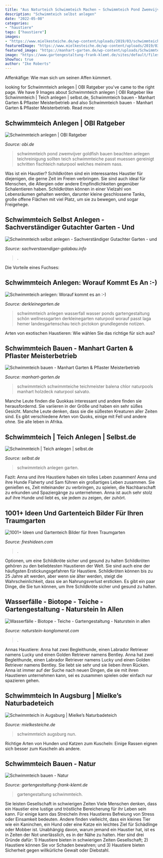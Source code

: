 ```yaml
---
title: "Aus Naturteich Schwimmteich Machen ~ Schwimmteich Pond Zwemvijver Goldfish Bauen Beachten Anlegen Teichreinigung Sollten Teich Schwimmteiche Passt Muessen Gereinigt Schritten Fischteich Naturpool Welches Meinem Nass"
description: "Schwimmteich selbst anlegen"
date: "2022-05-08"
categories:
- "haustiere"
tags: ["haustiere"]
images:
- "https://www.mielkesteiche.de/wp-content/uploads/2019/03/schwimmteich-in-augsburg-4.jpg"
featuredImage: "https://www.mielkesteiche.de/wp-content/uploads/2019/03/schwimmteich-in-augsburg-4.jpg"
featured_image: "https://manhart-garten.de/wp-content/uploads/Schwimmteich-2.jpg"
image: "https://www.gartengestaltung-frank-klemt.de/sites/default/files/styles/920/public/schwimmteich-bauen-natur.jpg?itok=EB1se3qN"
ShowToc: true
author: "Ike Roberts"
---
```



Affenkäfige: Wie man sich um seinen Affen kümmert.

	

		
looking for Schwimmteich anlegen | OBI Ratgeber you've came to the right page. We have 9 Images about Schwimmteich anlegen | OBI Ratgeber like Schwimmteich | Teich anlegen | selbst.de, Schwimmteich bauen - Manhart Garten &amp; Pflaster Meisterbetrieb and also Schwimmteich bauen - Manhart Garten &amp; Pflaster Meisterbetrieb. Read more:
		
    
## Schwimmteich Anlegen | OBI Ratgeber

<img loading=lazy src="https://www.obi.de/ratgeber/garten-und-freizeit/wasser-im-garten/pool-und-wasserspass/schwimmteich-anlegen/images/schwimmteich-anlegen-mood.jpg" onerror="this.onerror=null;this.src='https://tse3.mm.bing.net/th?id=OIP.0LlGbhzsOJGwO7yw5kfhZgHaFI&amp;pid=15.1';" alt="Schwimmteich anlegen | OBI Ratgeber">

_Source: obi.de_

>schwimmteich pond zwemvijver goldfish bauen beachten anlegen teichreinigung sollten teich schwimmteiche passt muessen gereinigt schritten fischteich naturpool welches meinem nass. 

	

Was ist ein Haustier?
Schildkröten sind ein interessantes Haustier für diejenigen, die gerne Zeit im Freien verbringen. Sie sind auch ideal für Menschen, die Allergien oder andere Empfindlichkeiten gegenüber Schalentieren haben. Schildkröten können in einer Vielzahl von Lebensräumen gehalten werden, darunter kleine geschlossene Tanks, große offene Flächen mit viel Platz, um sie zu bewegen, und sogar Freigehege.

    
## Schwimmteich Selbst Anlegen - Sachverständiger Gutachter Garten - Und

<img loading=lazy src="https://image.jimcdn.com/app/cms/image/transf/dimension=337x1024:format=jpg/path/s9ce1369d728c61af/image/ib5a338985533bb93/version/1431185424/image.jpg" onerror="this.onerror=null;this.src='https://tse3.mm.bing.net/th?id=OIP.tZdtiyreX9_ECw5B6kNlQgHaFf&amp;pid=15.1';" alt="Schwimmteich selbst anlegen - Sachverständiger Gutachter Garten - und">

_Source: sachverstaendiger-galabau.info_

>. 

	

Die Vorteile eines Fuchses:

    
## Schwimmteich Anlegen: Worauf Kommt Es An :-)

<img loading=lazy src="http://www.derkleinegarten.de/images/phocagallery/Gartengestaltung/Wasser-im-Garten/Schwimmteich/001-schwimmteich-wellnessgarten.jpg" onerror="this.onerror=null;this.src='https://tse2.mm.bing.net/th?id=OIP.cegveCd7TBNl7uyjbYbIIAHaFP&amp;pid=15.1';" alt="Schwimmteich anlegen: Worauf kommt es an :-)">

_Source: derkleinegarten.de_

>schwimmteich anlegen wasserfall wasser ponds gartengestaltung schön wellnessgarten derkleinegarten naturpool worauf passt laga hemer landesgartenschau teich pictokon grundlegende notizen. 

	

Arten von exotischen Haustieren: Wie wählen Sie das richtige für sich aus?

    
## Schwimmteich Bauen - Manhart Garten &amp; Pflaster Meisterbetrieb

<img loading=lazy src="https://manhart-garten.de/wp-content/uploads/Schwimmteich-2.jpg" onerror="this.onerror=null;this.src='https://tse4.mm.bing.net/th?id=OIP.ZkVjUn_Ohu1sDDfpn7xOFwHaE7&amp;pid=15.1';" alt="Schwimmteich bauen - Manhart Garten &amp; Pflaster Meisterbetrieb">

_Source: manhart-garten.de_

>schwimmteich schwimmteiche teichmeister balena chlor naturpools manhart holzdeck naturpool salvato. 

	

Manche Leute finden die Quokkas interessant und andere finden sie herausfordernd. Sie variieren in der Größe und haben ein sehr süßes Gesicht. Manche Leute denken, dass sie die süßesten Kreaturen aller Zeiten sind. Es gibt verschiedene Arten von Quoks, einige mit Fell und andere ohne. Sie alle leben in Afrika.

    
## Schwimmteich | Teich Anlegen | Selbst.de

<img loading=lazy src="http://www.selbst.de/sites/default/files/pictures/schwimmteich-04.jpg" onerror="this.onerror=null;this.src='https://tse1.mm.bing.net/th?id=OIP.wvgnn8xWB0k35O1WhKrFSwHaEg&amp;pid=15.1';" alt="Schwimmteich | Teich anlegen | selbst.de">

_Source: selbst.de_

>schwimmteich anlegen garten. 

	

Fazit: Anna und ihre Haustiere haben ein tolles Leben zusammen!
Anna und ihre Hunde Flaherty und Sam führen ein großartiges Leben zusammen. Sie genießen es, Zeit miteinander zu verbringen, zu spielen, die Nachbarschaft zu erkunden und Spaziergänge zu unternehmen. Anna ist auch sehr stolz auf ihre Hunde und liebt es, sie jedem zu zeigen, der zuhört.

    
## 1001+ Ideen Und Gartenteich Bilder Für Ihren Traumgarten

<img loading=lazy src="https://freshideen.com/wp-content/uploads/2016/04/Garten-Teich-Bilder-japanischer-Garten-Ideen-Koiteich.jpg" onerror="this.onerror=null;this.src='https://tse3.mm.bing.net/th?id=OIP.op1oWDinIdCLR7Bv4exZNgHaJ3&amp;pid=15.1';" alt="1001+ Ideen und Gartenteich Bilder für Ihren Traumgarten">

_Source: freshideen.com_

>. 

	

Optionen, um eine Schildkröte sicher und gesund zu halten
Schildkröten gehören zu den beliebtesten Haustieren der Welt. Sie sind auch eine der häufigsten Erstickungsgefahren für Haustiere. Schildkröten können bis zu 25 Jahre alt werden, aber wenn sie älter werden, steigt die Wahrscheinlichkeit, dass sie an Nahrungsverlust ersticken. Es gibt ein paar Dinge, die Sie tun können, um Ihre Schildkröte sicher und gesund zu halten.

    
## Wasserfälle - Biotope - Teiche - Gartengestaltung - Naturstein In Allen

<img loading=lazy src="http://www.naturstein-konglomerat.com/media/PhotoGrid_Image_Component/19-191-269/dh-1704-e542e7/c9560a9c/1480947142/p1010041.JPG" onerror="this.onerror=null;this.src='https://tse2.mm.bing.net/th?id=OIP.H03uF1A5SoJOvJaIrzKATQHaJ4&amp;pid=15.1';" alt="Wasserfälle - Biotope - Teiche - Gartengestaltung - Naturstein in allen">

_Source: naturstein-konglomerat.com_

>. 

	

Annas Haustiere: Anna hat zwei Begleithunde, einen Labrador Retriever namens Lucky und einen Golden Retriever namens Bentley.
Anna hat zwei Begleithunde, einen Labrador Retriever namens Lucky und einen Golden Retriever namens Bentley. Sie liebt sie sehr und sie lieben ihren Rücken. Anna ist immer auf der Suche nach neuen Dingen, die sie mit ihren Haustieren unternehmen kann, sei es zusammen spielen oder einfach nur spazieren gehen.

    
## Schwimmteich In Augsburg | Mielke’s Naturbadeteich

<img loading=lazy src="https://www.mielkesteiche.de/wp-content/uploads/2019/03/schwimmteich-in-augsburg-4.jpg" onerror="this.onerror=null;this.src='https://tse1.mm.bing.net/th?id=OIP.SnTZAgktdwfGFdWnVOuSKwHaJ6&amp;pid=15.1';" alt="Schwimmteich in Augsburg | Mielke’s Naturbadeteich">

_Source: mielkesteiche.de_

>schwimmteich augsburg nun. 

	

Richtige Arten von Hunden und Katzen zum Kuscheln: Einige Rassen eignen sich besser zum Kuscheln als andere.

    
## Schwimmteich Bauen - Natur

<img loading=lazy src="https://www.gartengestaltung-frank-klemt.de/sites/default/files/styles/920/public/schwimmteich-bauen-natur.jpg?itok=EB1se3qN" onerror="this.onerror=null;this.src='https://tse3.mm.bing.net/th?id=OIP.99QCFfOrhse266I9cpB0jAHaFW&amp;pid=15.1';" alt="Schwimmteich bauen - Natur">

_Source: gartengestaltung-frank-klemt.de_

>gartengestaltung schwimmteich. 

	

Sie leisten Gesellschaft in schwierigen Zeiten
Viele Menschen denken, dass ein Haustier eine lustige und tröstliche Bereicherung für ihr Leben sein kann. Für einige kann das Streicheln ihres Haustieres Befreiung von Stress oder Einsamkeit bedeuten. Andere finden vielleicht, dass ein kleines Tier wie ein Kaninchen, ein Hund oder eine Katze ein leichtes Ziel für Schädlinge oder Mobber ist. Unabhängig davon, warum jemand ein Haustier hat, ist es in Zeiten der Not unerlässlich, es in der Nähe zu halten. Hier sind drei Gründe dafür: 1) Haustiere bieten in schwierigen Zeiten Gesellschaft; 2) Haustiere können Sie vor Schaden bewahren; und 3) Haustiere bieten Sicherheit gegen willkürliche Gewalt oder Diebstahl.

